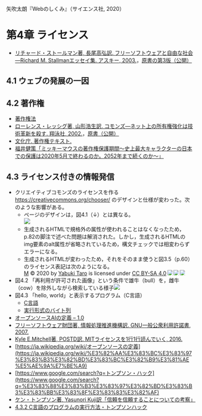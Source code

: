 矢吹太朗『Webのしくみ』（サイエンス社, 2020）

# 第4章 ライセンス

- [リチャード・ストールマン著, 長尾高弘訳. フリーソフトウェアと自由な社会&mdash;Richard M. Stallmanエッセイ集. アスキー, 2003.](https://calil.jp/book/4756142818)，[原書の第3版（公開）](https://www.gnu.org/doc/fsfs3-hardcover.pdf)

## 4.1 ウェブの発展の一因

## 4.2 著作権

- [著作権法](https://elaws.e-gov.go.jp/search/elawsSearch/elaws_search/lsg0500/detail?lawId=345AC0000000048)
- [ローレンス・レッシグ著, 山形浩生訳. コモンズ&mdash;ネット上の所有権強化は技術革新を殺す. 翔泳社, 2002.](https://calil.jp/book/4798102040)，[原書（公開）](https://archive.org/details/TheFutureOfIdeas)
- [文化庁. 著作権テキスト.](https://www.bunka.go.jp/seisaku/chosakuken/seidokaisetsu/)
- [福井健策「ミッキーマウスの著作権保護期間～史上最大キャラクターの日本での保護は2020年5月で終わるのか。2052年まで続くのか～」](https://www.kottolaw.com/column/190913.html)

## 4.3 ライセンス付きの情報発信

- クリエイティブコモンズのライセンスを作る https://creativecommons.org/chooser/ のデザインと仕様が変わった。次のような影響がある。
  - ページのデザインは，図4.1（↓）とは異なる。<br>![](figures/04-1.png)
  - 生成されるHTMLで規格外の属性が使われることはなくなったため，p.82の脚注で述べた問題は解消された。しかし，生成されるHTMLのimg要素のalt属性が省略されているため，構文チェックでは相変わらずエラーになる。
  - 生成されるHTMLが変わったため，それをそのまま使うと図3.5（p.60）のライセンス表記は次のようになる。<br><a href="https://www.unfindable.net/example">M</a> © 2020 by <a href="https://www.unfindable.net">Yabuki Taro</a> is licensed under <a href="https://creativecommons.org/licenses/by-sa/4.0/">CC BY-SA 4.0</a><img src="https://mirrors.creativecommons.org/presskit/icons/cc.svg" style="max-width: 1em;max-height:1em;margin-left: .2em;"><img src="https://mirrors.creativecommons.org/presskit/icons/by.svg" style="max-width: 1em;max-height:1em;margin-left: .2em;"><img src="https://mirrors.creativecommons.org/presskit/icons/sa.svg" style="max-width: 1em;max-height:1em;margin-left: .2em;">
- 図4.2 「再利用が許可された画像」という条件で雄牛（bull）を，雌牛（cow）を除外しながら検索している様子![](figures/04-2.png)
- 図4.3 「hello, world」と表示するプログラム（C言語）
  - [C言語](figures/hello.c)
  - [実行形式のバイト列](figures/dump.txt)
- [オープンソースAIの定義 – 1.0](https://opensource.org/ai/open-source-ai-definition)
- [フリーソフトウェア財団著, 情報処理推進機構訳. GNU一般公衆利用許諾書, 2007.](https://warp.da.ndl.go.jp/info:ndljp/pid/12019585/www.ipa.go.jp/files/000028332.html)
- [Kyle E.Mitchell著, POSTD訳. MITライセンスを1行1行読んでいく, 2016.](https://postd.cc/mit-license-line-by-line/)
- [https://ja.wikipedia.org/wiki/オープンソースの定義](https://ja.wikipedia.org/wiki/%E3%82%AA%E3%83%BC%E3%83%97%E3%83%B3%E3%82%BD%E3%83%BC%E3%82%B9%E3%81%AE%E5%AE%9A%E7%BE%A9)
- [https://www.google.com/search?q=トンプソン・ハック](https://www.google.com/search?q=%E3%83%88%E3%83%B3%E3%83%97%E3%82%BD%E3%83%B3%E3%83%BB%E3%83%8F%E3%83%83%E3%82%AF)
- [ケン・トンプソン著, Yasunori Kuji訳「信頼を信頼することについての考察」](https://qiita.com/uturned0/items/95dad5cd688c3c9f5df9)
- [4.3.2 C言語のプログラムの実行方法・トンプソンハック](04_thompson.ipynb)
